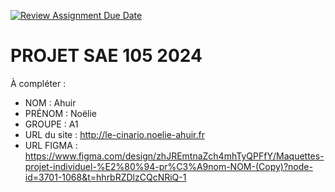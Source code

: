 [![Review Assignment Due Date](https://classroom.github.com/assets/deadline-readme-button-22041afd0340ce965d47ae6ef1cefeee28c7c493a6346c4f15d667ab976d596c.svg)](https://classroom.github.com/a/tqlspz30)
# PROJET SAE 105 2024

À compléter :

- NOM : Ahuir
- PRÉNOM : Noëlie
- GROUPE : A1
- URL du site : http://le-cinario.noelie-ahuir.fr
- URL FIGMA : https://www.figma.com/design/zhJREmtnaZch4mhTyQPFfY/Maquettes-projet-individuel-%E2%80%94-pr%C3%A9nom-NOM-(Copy)?node-id=3701-1068&t=hhrbRZDlzCQcNRiQ-1
